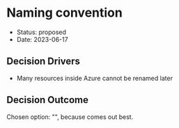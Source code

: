 # Naming convention

* Status: proposed
* Date: 2023-06-17

## Decision Drivers

* Many resources inside Azure cannot be renamed later

## Decision Outcome

Chosen option: "", because comes out best.
